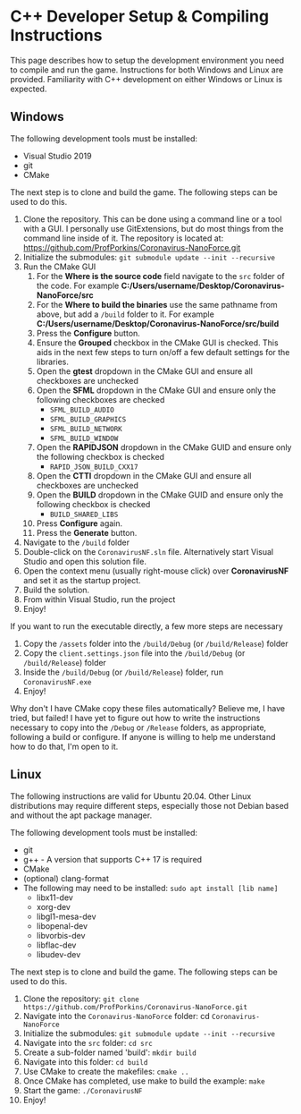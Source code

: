 # C++ Developer Setup & Compiling Instructions

This page describes how to setup the development environment you need to compile and run the game.  Instructions for both Windows and Linux are provided.  Familiarity with C++ development on either Windows or Linux is expected.

## Windows

The following development tools must be installed:

* Visual Studio 2019
* git
* CMake

The next step is to clone and build the game.  The following steps can be used to do this.

1. Clone the repository.  This can be done using a command line or a tool with a GUI.  I personally use GitExtensions, but do most things from the command line inside of it.  The repository is located at: https://github.com/ProfPorkins/Coronavirus-NanoForce.git
1. Initialize the submodules: `git submodule update --init --recursive`
1. Run the CMake GUI
   1. For the **Where is the source code** field navigate to the `src` folder of the code.  For example **C:/Users/username/Desktop/Coronavirus-NanoForce/src**
   1. For the **Where to build the binaries** use the same pathname from above, but add a `/build` folder to it.  For example **C:/Users/username/Desktop/Coronavirus-NanoForce/src/build**
   1. Press the **Configure** button.
   1. Ensure the **Grouped** checkbox in the CMake GUI is checked.  This aids in the next few steps to turn on/off a few default settings for the libraries.
   1. Open the **gtest** dropdown in the CMake GUI and ensure all checkboxes are unchecked
   1. Open the **SFML** dropdown in the CMake GUI and ensure only the following checkboxes are checked
      * `SFML_BUILD_AUDIO`
      * `SFML_BUILD_GRAPHICS`
      * `SFML_BUILD_NETWORK`
      * `SFML_BUILD_WINDOW`
   1. Open the **RAPIDJSON** dropdown in the CMake GUID and ensure only the following checkbox is checked
      * `RAPID_JSON_BUILD_CXX17`
   1. Open the **CTTI** dropdown in the CMake GUI and ensure all checkboxes are unchecked
   1. Open the **BUILD** dropdown in the CMake GUID and ensure only the following checkbox is checked
      * `BUILD_SHARED_LIBS`
   1. Press **Configure** again.
   1. Press the **Generate** button.
1. Navigate to the `/build` folder
1. Double-click on the `CoronavirusNF.sln` file.  Alternatively start Visual Studio and open this solution file.
1. Open the context menu (usually right-mouse click) over **CoronavirusNF** and set it as the startup project.
1. Build the solution.
1. From within Visual Studio, run the project
1. Enjoy!

If you want to run the executable directly, a few more steps are necessary

1. Copy the `/assets` folder into the `/build/Debug` (or `/build/Release`) folder
1. Copy the `client.settings.json` file into the `/build/Debug` (or `/build/Release`) folder
1. Inside the `/build/Debug` (or `/build/Release`) folder, run `CoronavirusNF.exe`
1. Enjoy!

Why don't I have CMake copy these files automatically?  Believe me, I have tried, but failed!  I have yet to figure out how to write the instructions necessary to copy into the `/Debug` or `/Release` folders, as appropriate, following a build or configure.  If anyone is willing to help me understand how to do that, I'm open to it.

## Linux

The following instructions are valid for Ubuntu 20.04.  Other Linux distributions may require different steps, especially those not Debian based and without the apt package manager.

The following development tools must be installed:

* git
* g++ - A version that supports C++ 17 is required
* CMake
* (optional) clang-format
* The following may need to be installed: `sudo apt install [lib name]`
  * libx11-dev
  * xorg-dev
  * libgl1-mesa-dev
  * libopenal-dev
  * libvorbis-dev
  * libflac-dev
  * libudev-dev

The next step is to clone and build the game.  The following steps can be used to do this.

1. Clone the repository: `git clone https://github.com/ProfPorkins/Coronavirus-NanoForce.git`
1. Navigate into the `Coronavirus-NanoForce` folder: cd `Coronavirus-NanoForce`
1. Initialize the submodules: `git submodule update --init --recursive`
1. Navigate into the `src` folder: `cd src`
1. Create a sub-folder named 'build': `mkdir build`
1. Navigate into this folder: `cd build`
1. Use CMake to create the makefiles: `cmake ..`
1. Once CMake has completed, use make to build the example: `make`
1. Start the game: `./CoronavirusNF`
1. Enjoy!
